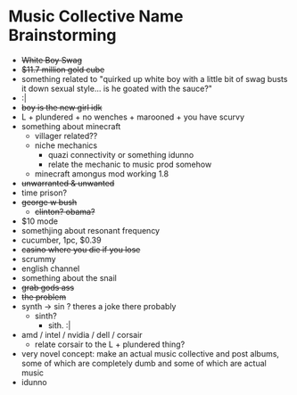 # Music Collective Name Brainstorming

- ~~White Boy Swag~~
- ~~$11.7 million gold cube~~
- something related to "quirked up white boy with a little bit of swag busts it down sexual style... is he goated with the sauce?"
- :|
- ~~boy is the new girl idk~~
- L + plundered + no wenches + marooned + you have scurvy
- something about minecraft
  - villager related??
  - niche mechanics
    - quazi connectivity or something idunno
    - relate the mechanic to music prod somehow
  - minecraft amongus mod working 1.8
- ~~unwarranted & unwanted~~
- time prison?
- ~~george w bush~~
  - ~~clinton? obama?~~
- $10 mode
- somethjing about resonant frequency
- cucumber, 1pc, $0.39
- ~~casino where you die if you lose~~
- scrummy
- english channel
- something about the snail
- ~~grab gods ass~~
- ~~the problem~~
- synth -> sin ? theres a joke there probably
  - sinth?
    - sith. :|
- amd / intel / nvidia / dell / corsair
  - relate corsair to the L + plundered thing?
- very novel concept: make an actual music collective and post albums, some of which are completely dumb and some of which are actual music
- idunno
